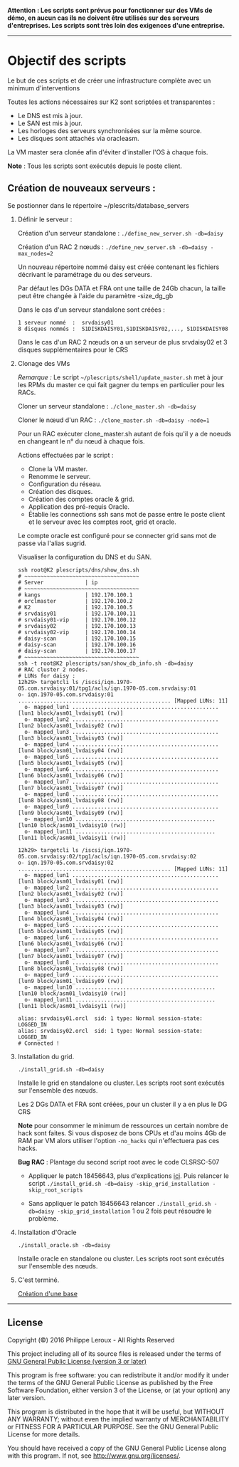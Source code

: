 **Attention : Les scripts sont prévus pour fonctionner sur des VMs de démo, en
aucun cas ils ne doivent être utilisés sur des serveurs d'entreprises. Les scripts
sont très loin des exigences d'une entreprise.**

--------------------------------------------------------------------------------

Objectif des scripts
====================

Le but de ces scripts et de créer une infrastructure complète avec un minimum
d'interventions

Toutes les actions nécessaires sur K2 sont scriptées et transparentes :
- Le DNS est mis à jour.
- Le SAN est mis à jour.
- Les horloges des serveurs synchronisées sur la même source.
- Les disques sont attachés via oracleasm.

La VM master sera clonée afin d'éviter d'installer l'OS à chaque fois.

**Note** : Tous les scripts sont exécutés depuis le poste client.

Création de nouveaux serveurs :
------------------------------
Se postionner dans le répertoire ~/plescrits/database_servers

1.	Définir le serveur :

	Création d'un serveur standalone : `./define_new_server.sh -db=daisy`

	Création d'un RAC 2 nœuds : `./define_new_server.sh -db=daisy -max_nodes=2`

	Un nouveau répertoire nommé daisy est créée contenant les fichiers décrivant
	le paramétrage du ou des serveurs.

	Par défaut les DGs DATA et FRA ont une taille de 24Gb chacun, la taille
	peut être changée à l'aide du paramètre -size_dg_gb

	Dans le cas d'un serveur standalone sont créées :

		1 serveur nommé  :	srvdaisy01
		8 disques nommés :	S1DISKDAISY01,S1DISKDAISY02,..., S1DISKDAISY08

	Dans le cas d'un RAC 2 nœuds on a un serveur de plus srvdaisy02 et 3 disques
	supplémentaires pour le CRS

2.	Clonage des VMs

	_Remarque :_  Le script `~/plescripts/shell/update_master.sh` met à jour les
	RPMs du master ce qui fait gagner du temps en particulier pour les RACs.

	Cloner un serveur standalone : `./clone_master.sh -db=daisy`

	Cloner le nœud d'un RAC      : `./clone_master.sh -db=daisy -node=1`

	Pour un RAC exécuter clone_master.sh autant de fois qu'il y a de noeuds en
	changeant le n° du nœud à chaque fois.

	Actions effectuées par le script :

	* Clone la VM master.
	* Renomme le serveur.
	* Configuration du réseau.
	* Création des disques.
	* Création des comptes oracle & grid.
	* Application des pré-requis Oracle.
	* Établie les connections ssh sans mot de passe entre le poste client et
	le serveur avec les comptes root, grid et oracle.

	Le compte oracle est configuré pour se connecter grid sans mot de passe via
	l'alias sugrid.

	Visualiser la configuration du DNS et du SAN.
	```
	ssh root@K2 plescripts/dns/show_dns.sh
	# ~~~~~~~~~~~~~~~~~~~~~~~~~~~~~~~~~~~~
	# Server             | ip
	# ~~~~~~~~~~~~~~~~~~~~~~~~~~~~~~~~~~~~
	# kangs              | 192.170.100.1
	# orclmaster         | 192.170.100.2
	# K2                 | 192.170.100.5
	# srvdaisy01         | 192.170.100.11
	# srvdaisy01-vip     | 192.170.100.12
	# srvdaisy02         | 192.170.100.13
	# srvdaisy02-vip     | 192.170.100.14
	# daisy-scan         | 192.170.100.15
	# daisy-scan         | 192.170.100.16
	# daisy-scan         | 192.170.100.17
	# ~~~~~~~~~~~~~~~~~~~~~~~~~~~~~~~~~~~~
	ssh -t root@K2 plescripts/san/show_db_info.sh -db=daisy
	# RAC cluster 2 nodes.
	# LUNs for daisy :
	12h29> targetcli ls /iscsi/iqn.1970-05.com.srvdaisy:01/tpg1/acls/iqn.1970-05.com.srvdaisy:01
	o- iqn.1970-05.com.srvdaisy:01 ................................................ [Mapped LUNs: 11]
	  o- mapped_lun1 .............................................. [lun1 block/asm01_lvdaisy01 (rw)]
	  o- mapped_lun2 .............................................. [lun2 block/asm01_lvdaisy02 (rw)]
	  o- mapped_lun3 .............................................. [lun3 block/asm01_lvdaisy03 (rw)]
	  o- mapped_lun4 .............................................. [lun4 block/asm01_lvdaisy04 (rw)]
	  o- mapped_lun5 .............................................. [lun5 block/asm01_lvdaisy05 (rw)]
	  o- mapped_lun6 .............................................. [lun6 block/asm01_lvdaisy06 (rw)]
	  o- mapped_lun7 .............................................. [lun7 block/asm01_lvdaisy07 (rw)]
	  o- mapped_lun8 .............................................. [lun8 block/asm01_lvdaisy08 (rw)]
	  o- mapped_lun9 .............................................. [lun9 block/asm01_lvdaisy09 (rw)]
	  o- mapped_lun10 ............................................ [lun10 block/asm01_lvdaisy10 (rw)]
	  o- mapped_lun11 ............................................ [lun11 block/asm01_lvdaisy11 (rw)]

	12h29> targetcli ls /iscsi/iqn.1970-05.com.srvdaisy:02/tpg1/acls/iqn.1970-05.com.srvdaisy:02
	o- iqn.1970-05.com.srvdaisy:02 ................................................ [Mapped LUNs: 11]
	  o- mapped_lun1 .............................................. [lun1 block/asm01_lvdaisy01 (rw)]
	  o- mapped_lun2 .............................................. [lun2 block/asm01_lvdaisy02 (rw)]
	  o- mapped_lun3 .............................................. [lun3 block/asm01_lvdaisy03 (rw)]
	  o- mapped_lun4 .............................................. [lun4 block/asm01_lvdaisy04 (rw)]
	  o- mapped_lun5 .............................................. [lun5 block/asm01_lvdaisy05 (rw)]
	  o- mapped_lun6 .............................................. [lun6 block/asm01_lvdaisy06 (rw)]
	  o- mapped_lun7 .............................................. [lun7 block/asm01_lvdaisy07 (rw)]
	  o- mapped_lun8 .............................................. [lun8 block/asm01_lvdaisy08 (rw)]
	  o- mapped_lun9 .............................................. [lun9 block/asm01_lvdaisy09 (rw)]
	  o- mapped_lun10 ............................................ [lun10 block/asm01_lvdaisy10 (rw)]
	  o- mapped_lun11 ............................................ [lun11 block/asm01_lvdaisy11 (rw)]

	alias: srvdaisy01.orcl  sid: 1 type: Normal session-state: LOGGED_IN
	alias: srvdaisy02.orcl  sid: 1 type: Normal session-state: LOGGED_IN
	# Connected !
	```

3.	Installation du grid.

	`./install_grid.sh -db=daisy`

	Installe le grid en standalone ou cluster. Les scripts root sont exécutés
	sur l'ensemble des nœuds.

	Les 2 DGs DATA et FRA sont créées, pour un cluster il y a en plus le DG CRS

	__Note__ pour consommer le minimum de ressources un certain nombre de hack
	sont faites.
	Si vous disposez de bons CPUs et d'au moins 4Gb de RAM par VM alors utiliser
	l'option `-no_hacks` qui n'effectuera pas ces hacks.

	**Bug RAC** : Plantage du second script root avec le code CLSRSC-507
	- Appliquer le patch 18456643, plus d'explications [ici](https://community.oracle.com/message/13278037#13278037).
	Puis relancer le script `./install_grid.sh -db=daisy -skip_grid_installation -skip_root_scripts`

	- Sans appliquer le patch 18456643 relancer `./install_grid.sh -db=daisy -skip_grid_installation`
	1 ou 2 fois peut résoudre le problème.

4.	Installation d'Oracle

	`./install_oracle.sh -db=daisy`

	Installe oracle en standalone ou cluster. Les scripts root sont exécutés
	sur l'ensemble des nœuds.

5.	C'est terminé.

	[Création d'une base](https://github.com/PhilippeLeroux/plescripts/tree/master/db/README.md)


--------------------------------------------------------------------------------

License
-------

Copyright (©) 2016 Philippe Leroux - All Rights Reserved

This project including all of its source files is released under the terms of [GNU General Public License (version 3 or later)](http://www.gnu.org/licenses/gpl.txt)

This program is free software: you can redistribute it and/or modify
it under the terms of the GNU General Public License as published by
the Free Software Foundation, either version 3 of the License, or
(at your option) any later version.

This program is distributed in the hope that it will be useful,
but WITHOUT ANY WARRANTY; without even the implied warranty of
MERCHANTABILITY or FITNESS FOR A PARTICULAR PURPOSE.  See the
GNU General Public License for more details.

You should have received a copy of the GNU General Public License
along with this program.  If not, see <http://www.gnu.org/licenses/>.

